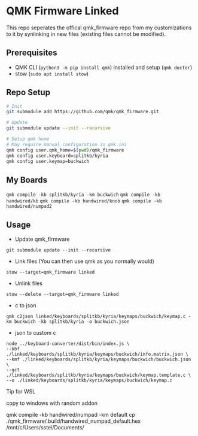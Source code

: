 # QMK Firmware Linked

This repo seperates the offical qmk_firmware repo from my customizations to it by synlinking in new files (existing files cannot be modified).

## Prerequisites

* QMK CLI (`python3 -m pip install qmk`) installed and setup (`qmk doctor`)
* stow (`sudo apt install stow`)

## Repo Setup 

```bash
# Init
git submodule add https://github.com/qmk/qmk_firmware.git

# Update
git submodule update --init --recursive

# Setup qmk home
# May require manual configuration in qmk.ini
qmk config user.qmk_home=$(pwd)/qmk_firmware
qmk config user.keyboard=splitkb/kyria
qmk config user.keymap=buckwich
```

## My Boards

`qmk compile -kb splitkb/kyria -km buckwich`
`qmk compile -kb handwired/kb`
`qmk compile -kb handwired/knob`
`qmk compile -kb handwired/numpad2`

## Usage

* Update qmk_firmware
```
git submodule update --init --recursive
```
* Link files (You can then use qmk as you normally would)
``` 
stow --target=qmk_firmware linked
```
* Unlink files
```
stow --delete --target=qmk_firmware linked 
```
* c to json
```
qmk c2json linked/keyboards/splitkb/kyria/keymaps/buckwich/keymap.c -km buckwich -kb splitkb/kyria -o buckwich.json
```
* json to custom c
``` 
node ../keyboard-converter/dist/bin/index.js \
--kbf ./linked/keyboards/splitkb/kyria/keymaps/buckwich/info.matrix.json \
--kmf ./linked/keyboards/splitkb/kyria/keymaps/buckwich/buckwich.json \
--qct ./linked/keyboards/splitkb/kyria/keymaps/buckwich/keymap.template.c \
--o ./linked/keyboards/splitkb/kyria/keymaps/buckwich/keymap.c
``` 

Tip for WSL

copy to windows with random addon

 qmk compile -kb handwired/numpad -km default
cp ./qmk_firmware/.build/handwired_numpad_default.hex /mnt/c/Users/sstei/Documents/
